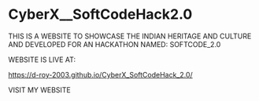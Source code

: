 # CyberX__SoftCodeHack2.0

THIS IS A WEBSITE TO SHOWCASE THE INDIAN HERITAGE AND CULTURE AND DEVELOPED FOR AN HACKATHON NAMED: SOFTCODE_2.0

WEBSITE IS LIVE AT: 

https://d-roy-2003.github.io/CyberX_SoftCodeHack_2.0/

VISIT MY WEBSITE


